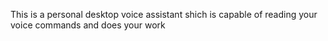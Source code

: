 This is a personal desktop voice assistant shich is capable of reading your voice commands and does your work
